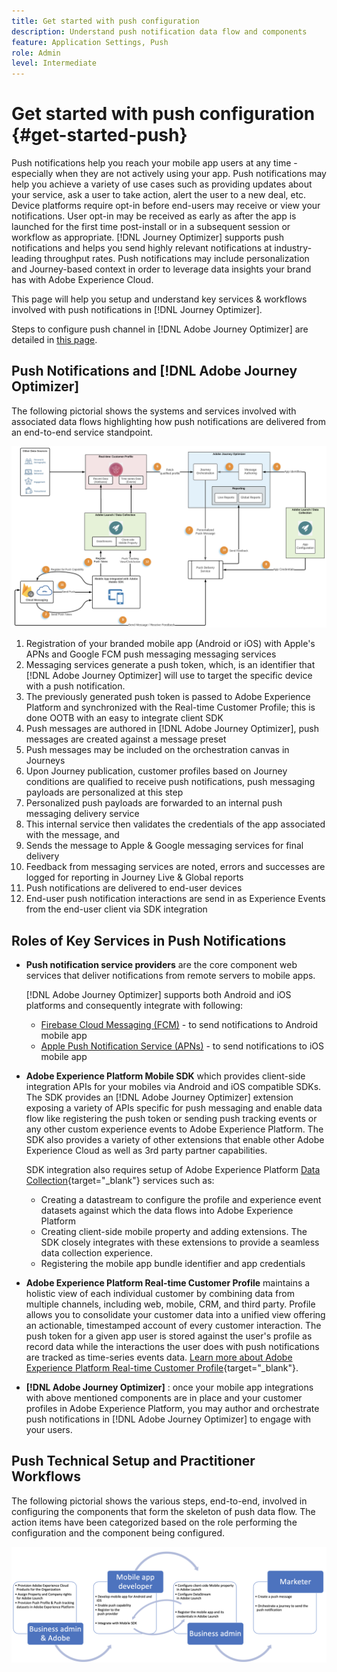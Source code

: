 ```yaml
---
title: Get started with push configuration
description: Understand push notification data flow and components
feature: Application Settings, Push
role: Admin
level: Intermediate
---
```

# Get started with push configuration {#get-started-push}

Push notifications help you reach your mobile app users at any time - especially when they are not actively using your app. Push notifications may help you achieve a variety of use cases such as providing updates about your service, ask a user to take action, alert the user to a new deal, etc. Device platforms require opt-in before end-users may receive or view your notifications. User opt-in may be received as early as after the app is launched for the first time post-install or in a subsequent session or workflow as appropriate. [!DNL Journey Optimizer] supports push notifications and helps you send highly relevant notifications at industry-leading throughput rates. Push notifications may include personalization and Journey-based context in order to leverage data insights your brand has with Adobe Experience Cloud.

This page will help you setup and understand key services & workflows involved with push notifications in [!DNL Journey Optimizer].

Steps to configure push channel in [!DNL Adobe Journey Optimizer] are detailed in [this page](push-configuration.md).

## Push Notifications and [!DNL Adobe Journey Optimizer]

The following pictorial shows the systems and services involved with associated data flows highlighting how push notifications are delivered from an end-to-end service standpoint.

![](assets/push-flow.png)

1. Registration of your branded mobile app (Android or iOS) with Apple's APNs and Google FCM push messaging messaging services
1. Messaging services generate a push token, which, is an identifier that [!DNL Adobe Journey Optimizer] will use to target the specific device with a push notification.
1. The previously generated push token is passed to Adobe Experience Platform and synchronized with the Real-time Customer Profile; this is done OOTB with an easy to integrate client SDK
1. Push messages are authored in [!DNL Adobe Journey Optimizer], push messages are created against a message preset
1. Push messages may be included on the orchestration canvas in Journeys
1. Upon Journey publication, customer profiles based on Journey conditions are qualified to receive push notifications, push messaging payloads are personalized at this step
1. Personalized push payloads are forwarded to an internal push messaging delivery service
1. This internal service then validates the credentials of the app associated with the message, and
1. Sends the message to Apple & Google messaging services for final delivery
1. Feedback from messaging services are noted, errors and successes are logged for reporting in Journey Live & Global reports
1. Push notifications are delivered to end-user devices
1. End-user push notification interactions are send in as Experience Events from the end-user client via SDK integration

## Roles of Key Services in Push Notifications

* **Push notification service providers** are the core component web services that deliver notifications from remote servers to mobile apps.
    
    [!DNL Adobe Journey Optimizer]  supports both Android and iOS platforms and consequently integrate with following:
    * [Firebase Cloud Messaging (FCM)](https://firebase.google.com/docs/cloud-messaging) - to send notifications to Android mobile app
    * [Apple Push Notification Service (APNs)](https://developer.apple.com/library/archive/documentation/NetworkingInternet/Conceptual/RemoteNotificationsPG/APNSOverview.html) - to send notifications to iOS mobile app

* **Adobe Experience Platform Mobile SDK** which provides client-side integration APIs for your mobiles via Android and iOS compatible SDKs. The SDK provides an [!DNL Adobe Journey Optimizer] extension exposing a variety of APIs specific for push messaging and enable data flow like registering the push token or sending push tracking events or any other custom experience events to Adobe Experience Platform. The SDK also provides a variety of other extensions that enable other Adobe Experience Cloud as well as 3rd party partner capabilities.

    SDK integration also requires setup of Adobe Experience Platform [Data Collection](https://experienceleague.adobe.com/docs/launch/using/home.html){target="_blank"} services such as:

    * Creating a datastream to configure the profile and experience event datasets against which the data flows into Adobe Experience Platform
    * Creating client-side mobile property and adding extensions. The SDK closely integrates with these extensions to provide a seamless data collection experience.
    * Registering the mobile app bundle identifier and app credentials

* **Adobe Experience Platform Real-time Customer Profile**  maintains a holistic view of each individual customer by combining data from multiple channels, including web, mobile, CRM, and third party. Profile allows you to consolidate your customer data into a unified view offering an actionable, timestamped account of every customer interaction. The push token for a given app user is stored against the user's profile as record data while the interactions the user does with push notifications are tracked as time-series events data. [Learn more about Adobe Experience Platform Real-time Customer Profile](https://experienceleague.adobe.com/docs/experience-platform/profile/home.html){target="_blank"}.

* **[!DNL Adobe Journey Optimizer]** : once your mobile app integrations with above mentioned components are in place and your customer profiles in Adobe Experience Platform, you may author and orchestrate push notifications in [!DNL Adobe Journey Optimizer] to engage with your users.

## Push Technical Setup and Practitioner Workflows

The following pictorial shows the various steps, end-to-end, involved in configuring the components that form the skeleton of push data flow. The action items have been categorized based on the role performing the configuration and the component being configured. 

![](assets/user-flow.png)
